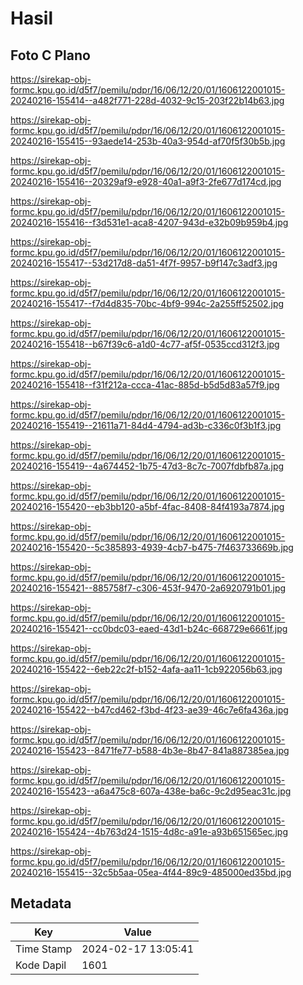 # Hasil

## Foto C Plano

https://sirekap-obj-formc.kpu.go.id/d5f7/pemilu/pdpr/16/06/12/20/01/1606122001015-20240216-155414--a482f771-228d-4032-9c15-203f22b14b63.jpg

https://sirekap-obj-formc.kpu.go.id/d5f7/pemilu/pdpr/16/06/12/20/01/1606122001015-20240216-155415--93aede14-253b-40a3-954d-af70f5f30b5b.jpg

https://sirekap-obj-formc.kpu.go.id/d5f7/pemilu/pdpr/16/06/12/20/01/1606122001015-20240216-155416--20329af9-e928-40a1-a9f3-2fe677d174cd.jpg

https://sirekap-obj-formc.kpu.go.id/d5f7/pemilu/pdpr/16/06/12/20/01/1606122001015-20240216-155416--f3d531e1-aca8-4207-943d-e32b09b959b4.jpg

https://sirekap-obj-formc.kpu.go.id/d5f7/pemilu/pdpr/16/06/12/20/01/1606122001015-20240216-155417--53d217d8-da51-4f7f-9957-b9f147c3adf3.jpg

https://sirekap-obj-formc.kpu.go.id/d5f7/pemilu/pdpr/16/06/12/20/01/1606122001015-20240216-155417--f7d4d835-70bc-4bf9-994c-2a255ff52502.jpg

https://sirekap-obj-formc.kpu.go.id/d5f7/pemilu/pdpr/16/06/12/20/01/1606122001015-20240216-155418--b67f39c6-a1d0-4c77-af5f-0535ccd312f3.jpg

https://sirekap-obj-formc.kpu.go.id/d5f7/pemilu/pdpr/16/06/12/20/01/1606122001015-20240216-155418--f31f212a-ccca-41ac-885d-b5d5d83a57f9.jpg

https://sirekap-obj-formc.kpu.go.id/d5f7/pemilu/pdpr/16/06/12/20/01/1606122001015-20240216-155419--21611a71-84d4-4794-ad3b-c336c0f3b1f3.jpg

https://sirekap-obj-formc.kpu.go.id/d5f7/pemilu/pdpr/16/06/12/20/01/1606122001015-20240216-155419--4a674452-1b75-47d3-8c7c-7007fdbfb87a.jpg

https://sirekap-obj-formc.kpu.go.id/d5f7/pemilu/pdpr/16/06/12/20/01/1606122001015-20240216-155420--eb3bb120-a5bf-4fac-8408-84f4193a7874.jpg

https://sirekap-obj-formc.kpu.go.id/d5f7/pemilu/pdpr/16/06/12/20/01/1606122001015-20240216-155420--5c385893-4939-4cb7-b475-7f463733669b.jpg

https://sirekap-obj-formc.kpu.go.id/d5f7/pemilu/pdpr/16/06/12/20/01/1606122001015-20240216-155421--885758f7-c306-453f-9470-2a6920791b01.jpg

https://sirekap-obj-formc.kpu.go.id/d5f7/pemilu/pdpr/16/06/12/20/01/1606122001015-20240216-155421--cc0bdc03-eaed-43d1-b24c-668729e6661f.jpg

https://sirekap-obj-formc.kpu.go.id/d5f7/pemilu/pdpr/16/06/12/20/01/1606122001015-20240216-155422--6eb22c2f-b152-4afa-aa11-1cb922056b63.jpg

https://sirekap-obj-formc.kpu.go.id/d5f7/pemilu/pdpr/16/06/12/20/01/1606122001015-20240216-155422--b47cd462-f3bd-4f23-ae39-46c7e6fa436a.jpg

https://sirekap-obj-formc.kpu.go.id/d5f7/pemilu/pdpr/16/06/12/20/01/1606122001015-20240216-155423--8471fe77-b588-4b3e-8b47-841a887385ea.jpg

https://sirekap-obj-formc.kpu.go.id/d5f7/pemilu/pdpr/16/06/12/20/01/1606122001015-20240216-155423--a6a475c8-607a-438e-ba6c-9c2d95eac31c.jpg

https://sirekap-obj-formc.kpu.go.id/d5f7/pemilu/pdpr/16/06/12/20/01/1606122001015-20240216-155424--4b763d24-1515-4d8c-a91e-a93b651565ec.jpg

https://sirekap-obj-formc.kpu.go.id/d5f7/pemilu/pdpr/16/06/12/20/01/1606122001015-20240216-155415--32c5b5aa-05ea-4f44-89c9-485000ed35bd.jpg


## Metadata

| Key        | Value               |
| ---------- | ------------------- |
| Time Stamp | 2024-02-17 13:05:41 |
| Kode Dapil | 1601                |



